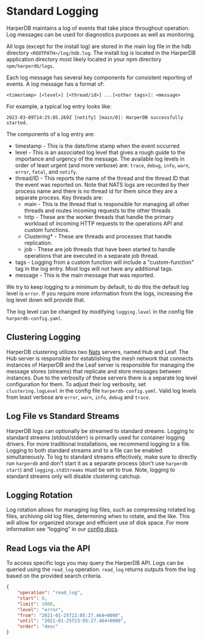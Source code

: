 # Standard Logging

HarperDB maintains a log of events that take place throughout operation. Log messages can be used for diagnostics purposes as well as monitoring.

All logs (except for the install log) are stored in the main log file in the hdb directory `<ROOTPATH>/log/hdb.log`. The install log is located in the HarperDB application directory most likely located in your npm directory `npm/harperdb/logs`.

Each log message has several key components for consistent reporting of events. A log message has a format of:

```
<timestamp> [<level>] [<thread/id>] ...[<other tags>]: <message>
```

For example, a typical log entry looks like:

```
2023-03-09T14:25:05.269Z [notify] [main/0]: HarperDB successfully started.
```

The components of a log entry are:

* timestamp - This is the date/time stamp when the event occurred
* level - This is an associated log level that gives a rough guide to the importance and urgency of the message. The available log levels in order of least urgent (and more verbose) are: `trace`, `debug`, `info`, `warn`, `error`, `fatal`, and `notify`.
* thread/ID - This reports the name of the thread and the thread ID that the event was reported on. Note that NATS logs are recorded by their process name and there is no thread id for them since they are a separate process. Key threads are:
  * main - This is the thread that is responsible for managing all other threads and routes incoming requests to the other threads
  * http - These are the worker threads that handle the primary workload of incoming HTTP requests to the operations API and custom functions.
  * Clustering\* - These are threads and processes that handle replication.
  * job - These are job threads that have been started to handle operations that are executed in a separate job thread.
* tags - Logging from a custom function will include a "custom-function" tag in the log entry. Most logs will not have any additional tags.
* message - This is the main message that was reported.

We try to keep logging to a minimum by default, to do this the default log level is `error`. If you require more information from the logs, increasing the log level down will provide that.

The log level can be changed by modifying `logging.level` in the config file `harperdb-config.yaml`.

## Clustering Logging

HarperDB clustering utilizes two [Nats](https://nats.io/) servers, named Hub and Leaf. The Hub server is responsible for establishing the mesh network that connects instances of HarperDB and the Leaf server is responsible for managing the message stores (streams) that replicate and store messages between instances. Due to the verbosity of these servers there is a separate log level configuration for them. To adjust their log verbosity, set `clustering.logLevel` in the config file `harperdb-config.yaml`. Valid log levels from least verbose are `error`, `warn`, `info`, `debug` and `trace`.

## Log File vs Standard Streams

HarperDB logs can optionally be streamed to standard streams. Logging to standard streams (stdout/stderr) is primarily used for container logging drivers. For more traditional installations, we recommend logging to a file. Logging to both standard streams and to a file can be enabled simultaneously. To log to standard streams effectively, make sure to directly run `harperdb` and don't start it as a separate process (don't use `harperdb start`) and `logging.stdStreams` must be set to true. Note, logging to standard streams only will disable clustering catchup.

## Logging Rotation

Log rotation allows for managing log files, such as compressing rotated log files, archiving old log files, determining when to rotate, and the like. This will allow for organized storage and efficient use of disk space. For more information see “logging” in our [config docs](../../deployments/configuration.md).

## Read Logs via the API

To access specific logs you may query the HarperDB API. Logs can be queried using the `read_log` operation. `read_log` returns outputs from the log based on the provided search criteria.

```json
{
    "operation": "read_log",
    "start": 0,
    "limit": 1000,
    "level": "error",
    "from": "2021-01-25T22:05:27.464+0000",
    "until": "2021-01-25T23:05:27.464+0000",
    "order": "desc"
}
```
